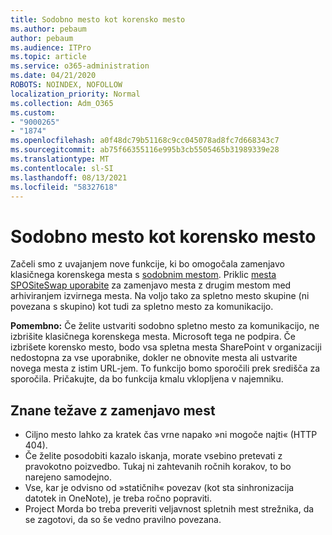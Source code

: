 ```yaml
---
title: Sodobno mesto kot korensko mesto
ms.author: pebaum
author: pebaum
ms.audience: ITPro
ms.topic: article
ms.service: o365-administration
ms.date: 04/21/2020
ROBOTS: NOINDEX, NOFOLLOW
localization_priority: Normal
ms.collection: Adm_O365
ms.custom:
- "9000265"
- "1874"
ms.openlocfilehash: a0f48dc79b51168c9cc045078ad8fc7d668343c7
ms.sourcegitcommit: ab75f66355116e995b3cb5505465b31989339e28
ms.translationtype: MT
ms.contentlocale: sl-SI
ms.lasthandoff: 08/13/2021
ms.locfileid: "58327618"
---
```

# <a name="modern-site-as-root-site"></a>Sodobno mesto kot korensko mesto

Začeli smo z uvajanjem nove funkcije, ki bo omogočala zamenjavo klasičnega korenskega mesta s [sodobnim mestom](https://docs.microsoft.com/sharepoint/modern-root-site). Priklic [mesta SPOSiteSwap uporabite](https://docs.microsoft.com/powershell/module/sharepoint-online/invoke-spositeswap?view=sharepoint-ps) za zamenjavo mesta z drugim mestom med arhiviranjem izvirnega mesta. Na voljo tako za spletno mesto skupine (ni povezana s skupino) kot tudi za spletno mesto za komunikacijo.

**Pomembno:** Če želite ustvariti sodobno spletno mesto za komunikacijo, ne izbrišite klasičnega korenskega mesta. Microsoft tega ne podpira. Če izbrišete korensko mesto, bodo vsa spletna mesta SharePoint v organizaciji nedostopna za vse uporabnike, dokler ne obnovite mesta ali ustvarite novega mesta z istim URL-jem. To funkcijo bomo sporočili prek središča za sporočila. Pričakujte, da bo funkcija kmalu vklopljena v najemniku.

## <a name="known-issues-with-swapping-sites"></a>Znane težave z zamenjavo mest
- Ciljno mesto lahko za kratek čas vrne napako »ni mogoče najti« (HTTP 404).
- Če želite posodobiti kazalo iskanja, morate vsebino pretevati z pravokotno poizvedbo. Tukaj ni zahtevanih ročnih korakov, to bo narejeno samodejno.
- Vse, kar je odvisno od »statičnih« povezav (kot sta sinhronizacija datotek in OneNote), je treba ročno popraviti.
- Project Morda bo treba preveriti veljavnost spletnih mest strežnika, da se zagotovi, da so še vedno pravilno povezana. 
